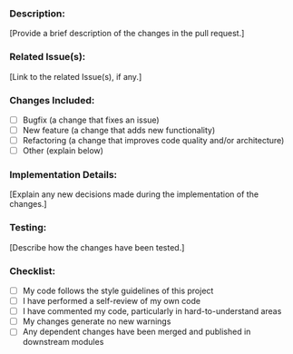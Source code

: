 ### Description:
[Provide a brief description of the changes in the pull request.]

### Related Issue(s):
[Link to the related Issue(s), if any.]

### Changes Included:
- [ ] Bugfix (a change that fixes an issue)
- [ ] New feature (a change that adds new functionality)
- [ ] Refactoring (a change that improves code quality and/or architecture)
- [ ] Other (explain below)

### Implementation Details:
[Explain any new decisions made during the implementation of the changes.]

### Testing:
[Describe how the changes have been tested.]

### Checklist:
- [ ] My code follows the style guidelines of this project
- [ ] I have performed a self-review of my own code
- [ ] I have commented my code, particularly in hard-to-understand areas
- [ ] My changes generate no new warnings
- [ ] Any dependent changes have been merged and published in downstream modules